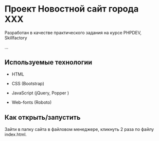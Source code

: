 # Проект Новостной сайт города XXX

Разработан в качестве практического задания на курсе PHPDEV, Skillfactory

…

## Используемые технологии

* HTML

* CSS (Bootstrap)

* JavaScript (jQuery, Popper )

* Web-fonts (Roboto)

## Как открыть/запустить

Зайти в папку сайта в файловом менеджере, кликнуть 2 раза по файлу index.html.